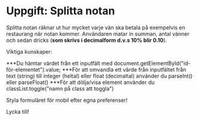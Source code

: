 # Uppgift: Splitta notan

Splitta notan räknar ut hur mycket varje vän ska betala på exempelvis en restaurang när notan kommer. Användaren matar in summan, antal vänner och sedan dricks (**som skrivs i decimalform d.v.s 10% blir 0.10**).

Viktiga kunskaper:

***Du hämtar värdet från ett inputfält med document.getElementById("id-för-elementet").value;
***För att omvandla ett värde från inputfältet från text (string) till integer (heltal) eller float (decimaltal) använder du parseInt() eller parseFloat()
***För att dölja/visa element använder du classList.toggle("namn på class att toggla") 

Styla formuläret för mobil efter egna preferenser!


Lycka till!
